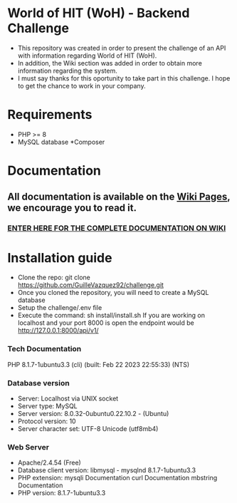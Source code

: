 # World of HIT (WoH) - Backend Challenge
* This repository was created in order to present the challenge of an API with information regarding World of HIT (WoH).
* In addition, the Wiki section was added in order to obtain more information regarding the system.
* I must say thanks for this oportunity to take part in this challenge. I hope to get the chance to work in your company.

# Requirements
* PHP >= 8
* MySQL database
*Composer

# Documentation
## All documentation is available on the [Wiki Pages](https://github.com/GuilleVazquez92/challenge/wiki), we encourage you to read it.

### [ENTER HERE FOR THE COMPLETE DOCUMENTATION ON WIKI](https://github.com/GuilleVazquez92/challenge/wiki)

# Installation guide
* Clone the repo: git clone https://github.com/GuilleVazquez92/challenge.git
* Once you cloned the repository, you will need to create a MySQL database
* Setup the challenge/.env file
* Execute the command: sh install/install.sh If you are working on localhost and your port 8000 is open the endpoint would be http://127.0.0.1:8000/api/v1/

### Tech Documentation
PHP 8.1.7-1ubuntu3.3 (cli) (built: Feb 22 2023 22:55:33) (NTS)

### Database version
* Server: Localhost via UNIX socket
* Server type: MySQL
* Server version: 8.0.32-0ubuntu0.22.10.2 - (Ubuntu)
* Protocol version: 10
* Server character set: UTF-8 Unicode (utf8mb4)

### Web Server
* Apache/2.4.54 (Free)
* Database client version: libmysql - mysqlnd 8.1.7-1ubuntu3.3
* PHP extension: mysqli Documentation curl Documentation mbstring Documentation
* PHP version: 8.1.7-1ubuntu3.3
